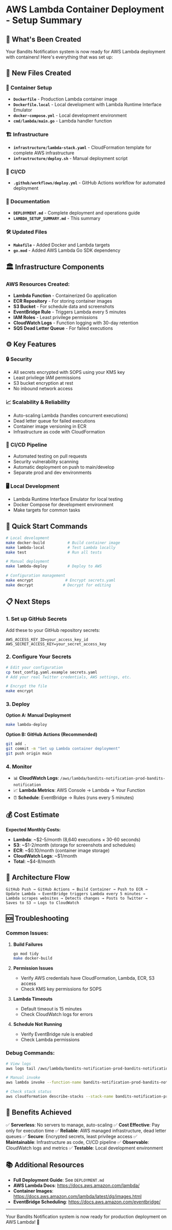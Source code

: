 # AWS Lambda Container Deployment - Setup Summary

## 🎉 What's Been Created

Your Bandits Notification system is now ready for AWS Lambda deployment with containers! Here's everything that was set up:

## 📁 New Files Created

### 🐳 Container Setup
- **`Dockerfile`** - Production Lambda container image
- **`Dockerfile.local`** - Local development with Lambda Runtime Interface Emulator
- **`docker-compose.yml`** - Local development environment
- **`cmd/lambda/main.go`** - Lambda handler function

### 🏗️ Infrastructure 
- **`infrastructure/lambda-stack.yaml`** - CloudFormation template for complete AWS infrastructure
- **`infrastructure/deploy.sh`** - Manual deployment script

### 🚀 CI/CD
- **`.github/workflows/deploy.yml`** - GitHub Actions workflow for automated deployment

### 📖 Documentation
- **`DEPLOYMENT.md`** - Complete deployment and operations guide
- **`LAMBDA_SETUP_SUMMARY.md`** - This summary

### 🛠️ Updated Files
- **`Makefile`** - Added Docker and Lambda targets
- **`go.mod`** - Added AWS Lambda Go SDK dependency

## 🏛️ Infrastructure Components

### AWS Resources Created:
- **Lambda Function** - Containerized Go application 
- **ECR Repository** - For storing container images
- **S3 Bucket** - For schedule data and screenshots
- **EventBridge Rule** - Triggers Lambda every 5 minutes
- **IAM Roles** - Least privilege permissions
- **CloudWatch Logs** - Function logging with 30-day retention
- **SQS Dead Letter Queue** - For failed executions

## ⚙️ Key Features

### 🔒 Security
- All secrets encrypted with SOPS using your KMS key
- Least privilege IAM permissions
- S3 bucket encryption at rest
- No inbound network access

### 📈 Scalability & Reliability
- Auto-scaling Lambda (handles concurrent executions)
- Dead letter queue for failed executions
- Container image versioning in ECR
- Infrastructure as code with CloudFormation

### 🔄 CI/CD Pipeline
- Automated testing on pull requests
- Security vulnerability scanning
- Automatic deployment on push to main/develop
- Separate prod and dev environments

### 🖥️ Local Development
- Lambda Runtime Interface Emulator for local testing
- Docker Compose for development environment
- Make targets for common tasks

## 🚀 Quick Start Commands

```bash
# Local development
make docker-build          # Build container image
make lambda-local          # Test Lambda locally
make test                  # Run all tests

# Manual deployment
make lambda-deploy         # Deploy to AWS

# Configuration management
make encrypt              # Encrypt secrets.yaml
make decrypt             # Decrypt for editing
```

## 📋 Next Steps

### 1. Set up GitHub Secrets
Add these to your GitHub repository secrets:
```
AWS_ACCESS_KEY_ID=your_access_key_id
AWS_SECRET_ACCESS_KEY=your_secret_access_key
```

### 2. Configure Your Secrets
```bash
# Edit your configuration
cp test_config.yaml.example secrets.yaml
# Add your real Twitter credentials, AWS settings, etc.

# Encrypt the file
make encrypt
```

### 3. Deploy

**Option A: Manual Deployment**
```bash
make lambda-deploy
```

**Option B: GitHub Actions (Recommended)**
```bash
git add .
git commit -m "Set up Lambda container deployment"
git push origin main
```

### 4. Monitor
- 📊 **CloudWatch Logs**: `/aws/lambda/bandits-notification-prod-bandits-notification`
- 📈 **Lambda Metrics**: AWS Console → Lambda → Your Function
- ⏰ **Schedule**: EventBridge → Rules (runs every 5 minutes)

## 💰 Cost Estimate

**Expected Monthly Costs:**
- **Lambda**: ~$2-5/month (8,640 executions × 30-60 seconds)
- **S3**: ~$1-2/month (storage for screenshots and schedules)
- **ECR**: ~$0.10/month (container image storage)
- **CloudWatch Logs**: ~$1/month
- **Total**: ~$4-8/month

## 🔧 Architecture Flow

```
GitHub Push → GitHub Actions → Build Container → Push to ECR → 
Update Lambda → EventBridge triggers Lambda every 5 minutes →
Lambda scrapes websites → Detects changes → Posts to Twitter → 
Saves to S3 → Logs to CloudWatch
```

## 🆘 Troubleshooting

### Common Issues:

1. **Build Failures**
   ```bash
   go mod tidy
   make docker-build
   ```

2. **Permission Issues**
   - Verify AWS credentials have CloudFormation, Lambda, ECR, S3 access
   - Check KMS key permissions for SOPS

3. **Lambda Timeouts**
   - Default timeout is 15 minutes
   - Check CloudWatch logs for errors

4. **Schedule Not Running**
   - Verify EventBridge rule is enabled
   - Check Lambda permissions

### Debug Commands:
```bash
# View logs
aws logs tail /aws/lambda/bandits-notification-prod-bandits-notification --follow

# Manual invoke
aws lambda invoke --function-name bandits-notification-prod-bandits-notification --payload '{}' response.json

# Check stack status  
aws cloudformation describe-stacks --stack-name bandits-notification-prod
```

## 🎯 Benefits Achieved

✅ **Serverless**: No servers to manage, auto-scaling
✅ **Cost Effective**: Pay only for execution time
✅ **Reliable**: AWS managed infrastructure, dead letter queues
✅ **Secure**: Encrypted secrets, least privilege access
✅ **Maintainable**: Infrastructure as code, CI/CD pipeline
✅ **Observable**: CloudWatch logs and metrics
✅ **Testable**: Local development environment

## 📚 Additional Resources

- **Full Deployment Guide**: See `DEPLOYMENT.md`
- **AWS Lambda Docs**: https://docs.aws.amazon.com/lambda/
- **Container Images**: https://docs.aws.amazon.com/lambda/latest/dg/images.html
- **EventBridge Scheduling**: https://docs.aws.amazon.com/eventbridge/

---

Your Bandits Notification system is now ready for production deployment on AWS Lambda! 🚀